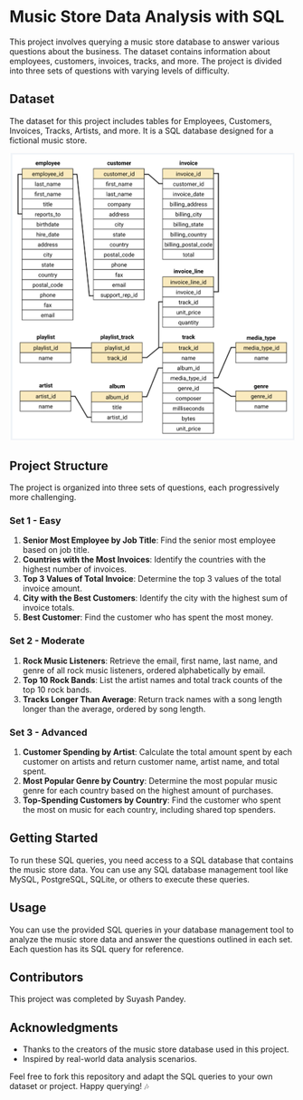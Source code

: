 # Music Store Data Analysis with SQL

This project involves querying a music store database to answer various questions about the business. The dataset contains information about employees, customers, invoices, tracks, and more. The project is divided into three sets of questions with varying levels of difficulty.

## Dataset

The dataset for this project includes tables for Employees, Customers, Invoices, Tracks, Artists, and more. It is a SQL database designed for a fictional music store.

![Schema Diagram](schema_diagram.png)

## Project Structure

The project is organized into three sets of questions, each progressively more challenging.

### Set 1 - Easy

1. **Senior Most Employee by Job Title**: Find the senior most employee based on job title.
2. **Countries with the Most Invoices**: Identify the countries with the highest number of invoices.
3. **Top 3 Values of Total Invoice**: Determine the top 3 values of the total invoice amount.
4. **City with the Best Customers**: Identify the city with the highest sum of invoice totals.
5. **Best Customer**: Find the customer who has spent the most money.

### Set 2 - Moderate

1. **Rock Music Listeners**: Retrieve the email, first name, last name, and genre of all rock music listeners, ordered alphabetically by email.
2. **Top 10 Rock Bands**: List the artist names and total track counts of the top 10 rock bands.
3. **Tracks Longer Than Average**: Return track names with a song length longer than the average, ordered by song length.

### Set 3 - Advanced

1. **Customer Spending by Artist**: Calculate the total amount spent by each customer on artists and return customer name, artist name, and total spent.
2. **Most Popular Genre by Country**: Determine the most popular music genre for each country based on the highest amount of purchases.
3. **Top-Spending Customers by Country**: Find the customer who spent the most on music for each country, including shared top spenders.

## Getting Started

To run these SQL queries, you need access to a SQL database that contains the music store data. You can use any SQL database management tool like MySQL, PostgreSQL, SQLite, or others to execute these queries.

## Usage

You can use the provided SQL queries in your database management tool to analyze the music store data and answer the questions outlined in each set. Each question has its SQL query for reference.

## Contributors

This project was completed by Suyash Pandey.

## Acknowledgments

- Thanks to the creators of the music store database used in this project.
- Inspired by real-world data analysis scenarios.

Feel free to fork this repository and adapt the SQL queries to your own dataset or project. Happy querying! 🎶


